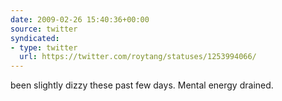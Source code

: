 ```yaml
---
date: 2009-02-26 15:40:36+00:00
source: twitter
syndicated:
- type: twitter
  url: https://twitter.com/roytang/statuses/1253994066/
---
```


been slightly dizzy these past few days. Mental energy drained.
